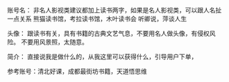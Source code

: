 账号名：
非名人影视类建议都加上读书两字，如果是名人影视类，可以跟人名扯一点关系
熊猫读书馆，考拉读书馆，木叶读书会
听卿说，萍谈人生

头像：
跟读书有关，具有书籍的古典文艺气息，不要用名人做头像，有侵权风险。
不要用风景照，太随意。

简介：
直接说我是做什么的，从我这里可以获得什么，引导用户下单，


参考账号：清北好课，成都最街坊书籍，天道悟思维
